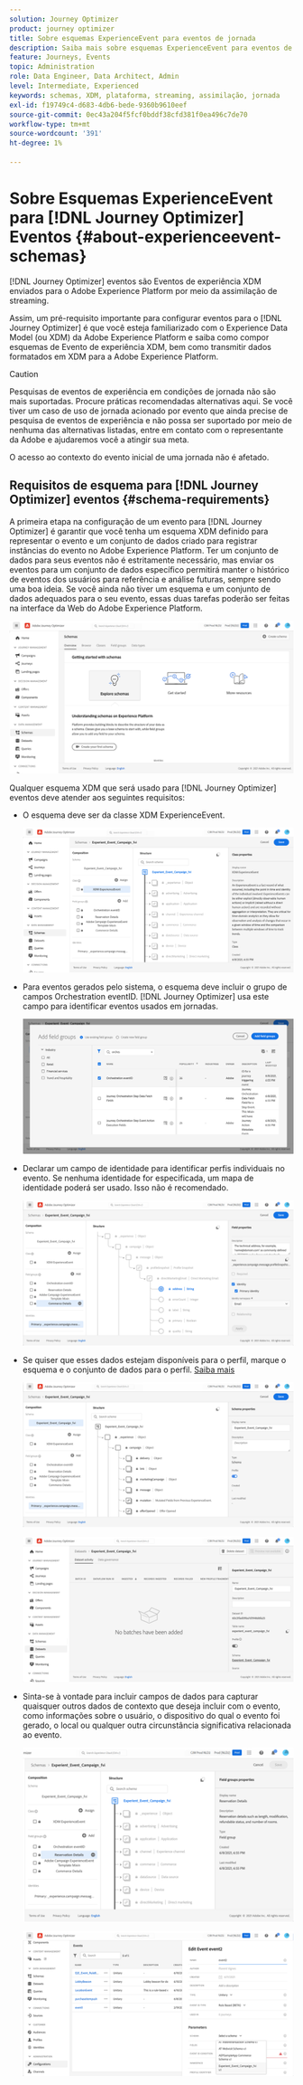 ```yaml
---
solution: Journey Optimizer
product: journey optimizer
title: Sobre esquemas ExperienceEvent para eventos de jornada
description: Saiba mais sobre esquemas ExperienceEvent para eventos de jornada
feature: Journeys, Events
topic: Administration
role: Data Engineer, Data Architect, Admin
level: Intermediate, Experienced
keywords: schemas, XDM, plataforma, streaming, assimilação, jornada
exl-id: f19749c4-d683-4db6-bede-9360b9610eef
source-git-commit: 0ec43a204f5fcf0bddf38cfd381f0ea496c7de70
workflow-type: tm+mt
source-wordcount: '391'
ht-degree: 1%

---
```


# Sobre Esquemas ExperienceEvent para [!DNL Journey Optimizer] Eventos {#about-experienceevent-schemas}

[!DNL Journey Optimizer] eventos são Eventos de experiência XDM enviados para o Adobe Experience Platform por meio da assimilação de streaming.

Assim, um pré-requisito importante para configurar eventos para o [!DNL Journey Optimizer] é que você esteja familiarizado com o Experience Data Model (ou XDM) da Adobe Experience Platform e saiba como compor esquemas de Evento de experiência XDM, bem como transmitir dados formatados em XDM para a Adobe Experience Platform.


>[!CAUTION]
>
>Pesquisas de eventos de experiência em condições de jornada não são mais suportadas. Procure práticas recomendadas alternativas aqui. Se você tiver um caso de uso de jornada acionado por evento que ainda precise de pesquisa de eventos de experiência e não possa ser suportado por meio de nenhuma das alternativas listadas, entre em contato com o representante da Adobe e ajudaremos você a atingir sua meta.
>
>O acesso ao contexto do evento inicial de uma jornada não é afetado.

## Requisitos de esquema para [!DNL Journey Optimizer] eventos  {#schema-requirements}

A primeira etapa na configuração de um evento para [!DNL Journey Optimizer] é garantir que você tenha um esquema XDM definido para representar o evento e um conjunto de dados criado para registrar instâncias do evento no Adobe Experience Platform. Ter um conjunto de dados para seus eventos não é estritamente necessário, mas enviar os eventos para um conjunto de dados específico permitirá manter o histórico de eventos dos usuários para referência e análise futuras, sempre sendo uma boa ideia. Se você ainda não tiver um esquema e um conjunto de dados adequados para o seu evento, essas duas tarefas poderão ser feitas na interface da Web do Adobe Experience Platform.

![](assets/schema1.png)

Qualquer esquema XDM que será usado para [!DNL Journey Optimizer] eventos deve atender aos seguintes requisitos:

* O esquema deve ser da classe XDM ExperienceEvent.

  ![](assets/schema2.png)

* Para eventos gerados pelo sistema, o esquema deve incluir o grupo de campos Orchestration eventID. [!DNL Journey Optimizer] usa este campo para identificar eventos usados em jornadas.

  ![](assets/schema3.png)

* Declarar um campo de identidade para identificar perfis individuais no evento. Se nenhuma identidade for especificada, um mapa de identidade poderá ser usado. Isso não é recomendado.

  ![](assets/schema4.png)

* Se quiser que esses dados estejam disponíveis para o perfil, marque o esquema e o conjunto de dados para o perfil. [Saiba mais](../data/lookup-aep-data.md)

  ![](assets/schema5.png)

  ![](assets/schema6.png)

* Sinta-se à vontade para incluir campos de dados para capturar quaisquer outros dados de contexto que deseja incluir com o evento, como informações sobre o usuário, o dispositivo do qual o evento foi gerado, o local ou qualquer outra circunstância significativa relacionada ao evento.

  ![](assets/schema7.png)

  ![](assets/schema8.png)

<!--
## Leverage schema relationships{#leverage_schema_relationships}

Adobe Experience Platform allows you to define relationships between schemas in order to use one dataset as a lookup table for another. 

Let's say your brand data model has a schema capturing purchases. You also have a schema for the product catalog. You can capture the product ID in the purchase schema and use a relationship to look up more complete product details from the product catalog. This allows you to create an audience for all customers who bought a laptop, for example, without having to explicitly list out all laptop IDs or capture every single product details in transactional systems.

To define a relationship, you need to have a dedicated field in the source schema, in this case the product ID field in the purchase schema. This field needs to reference the product ID field in the destination schema. The source and destination tables must be enabled for profiles and the destination schema must have that common field defined as its primary identity. 

Here is the product catalog schema enabled for profile with the product ID defined as the primary identity. 

![](assets/schema9.png)

Here is the purchase schema with the relationship defined on the product ID field.

![](assets/schema10.png)

>[!NOTE]
>
>Learn more about schema relationships in the [Experience Platform documentation](https://experienceleague.adobe.com/docs/platform-learn/tutorials/schemas/configure-relationships-between-schemas.html).

In Journey Optimizer, you can then leverage all the fields from the linked tables:

* when configuring a business or unitary event, [Read more](../event/experience-event-schema.md#unitary_event_configuration) 
* when using conditions in a journey, [Read more](../event/experience-event-schema.md#journey_conditions_using_event_context) 
* in message personalization, [Read more](../event/experience-event-schema.md#message_personalization) 
* in custom action personalization, [Read more](../event/experience-event-schema.md#custom_action_personalization_with_journey_event_context) 

### Arrays{#relationships_limitations}

You can define a schema relationship on an array of strings, for example, a list of product IDs.

![](assets/schema15.png)

You can also define a schema relationship with an attribute inside of an array of objects, for example a list of purchase information (product ID, product name, price, discount). The lookup values will be available in journeys (conditions, custom actions, etc.) and message personalization. 

![](assets/schema16.png)

### Event configuration{#unitary_event_configuration}

The linked schema fields are available in unitary and business event configuration:

* when browsing through the event schema fields in the event configuration screen.
* when defining a condition for system-generated events.

![](assets/schema11.png)

The linked fields are not available:

* in the event key formula
* in event id condition (rule-based events)

To learn how to configure a unitary event, refer to this [page](../event/about-creating.md).

### Journey conditions using event context{#journey_conditions_using_event_context}

You can use data from a lookup table linked to an event used in a journey for condition building (expression editor).

Add a condition in a journey, edit the expression and unfold the event node in the expression editor. 

![](assets/schema12.png)

To learn how to define journey conditions, refer to this [page](../building-journeys/condition-activity.md).

### Message personalization{#message_personalization}

The linked fields are available when personalizing a message. The related fields are displayed in the context passed from the journey to the message.

![](assets/schema14.png)

To learn how to personalize a message with contextual journey information, refer to this [page](../personalization/personalization-use-case.md).

### Custom action personalization with journey event context{#custom_action_personalization_with_journey_event_context}

The linked fields are available when configuring the action parameters of a journey custom action activity. 

![](assets/schema13.png)

To learn how to use custom actions, refer to this [page](../building-journeys/using-custom-actions.md).
-->
